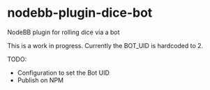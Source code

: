 # nodebb-plugin-dice-bot
NodeBB plugin for rolling dice via a bot

This is a work in progress. Currently the BOT_UID is hardcoded to 2.

TODO:
- Configuration to set the Bot UID
- Publish on NPM
